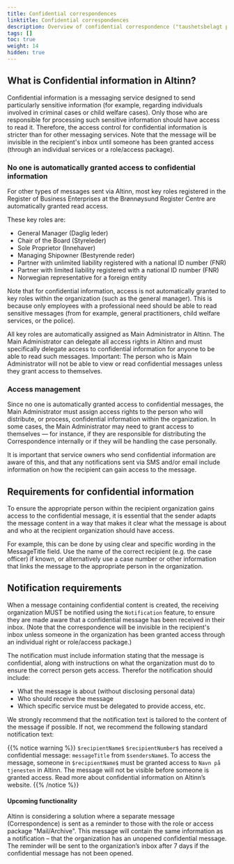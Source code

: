 ```yaml
---
title: Confidential correspondences
linktitle: Confidential correspondences
description: Overview of confidential correspondence ("taushetsbelagt post") in Altinn 3.
tags: []
toc: true
weight: 14
hidden: true
---
```


## What is Confidential information in Altinn?

Confidential information is a messaging service designed to send particularly sensitive information (for example, regarding individuals involved in criminal cases or child welfare cases). Only those who are responsible for processing such sensitive information should have access to read it. Therefore, the access control for confidential information is stricter than for other messaging services. Note that the message will be invisible in the recipient's inbox until someone has been granted access (through an individual services or a role/access package).


### No one is automatically granted access to confidential information

For other types of messages sent via Altinn, most key roles registered in the Register of Business Enterprises at the Brønnøysund Register Centre are automatically granted read access.

These key roles are:
- General Manager (Daglig leder)
- Chair of the Board (Styreleder)
- Sole Proprietor (Innehaver)
- Managing Shipowner (Bestyrende reder)
- Partner with unlimited liability registered with a national ID number (FNR)
- Partner with limited liability registered with a national ID number (FNR)
- Norwegian representative for a foreign entity


Note that for confidential information, access is not automatically granted to key roles within the organization (such as the general manager). This is because only employees with a professional need should be able to read sensitive messages (from for example, general practitioners, child welfare services, or the police).

All key roles are automatically assigned as Main Administrator in Altinn. The Main Administrator can delegate all access rights in Altinn and must specifically delegate access to confidential information for anyone to be able to read such messages.
Important: The person who is Main Administrator will not be able to view or read confidential messages unless they grant access to themselves.


### Access management

Since no one is automatically granted access to confidential messages, the Main Administrator must assign access rights to the person who will distribute, or process, confidential information within the organization. In some cases, the Main Administrator may need to grant access to themselves — for instance, if they are responsible for distributing the Correspondence internally or if they will be handling the case personally.

It is important that service owners who send confidential information are aware of this, and that any notifications sent via SMS and/or email include information on how the recipient can gain access to the message.


## Requirements for confidential information

To ensure the appropriate person within the recipient organization gains access to the confidential message, it is essential that the sender adapts the message content in a way that makes it clear what the message is about and who at the recipient organization should have access.

For example, this can be done by using clear and specific wording in the MessageTitle field. Use the name of the correct recipient (e.g. the case officer) if known, or alternatively use a case number or other information that links the message to the appropriate person in the organization.


## Notification requirements 

When a message containing confidential content is created, the receiving organization MUST be notified using the `Notification` feature, to ensure they are made aware that a confidential message has been received in their inbox.
(Note that the correspondence will be invisible in the recipient's inbox unless someone in the organization has been granted access through an individual right or role/access package.)

The notification must include information stating that the message is confidential, along with instructions on what the organization must do to ensure the correct person gets access. Therefor the notification should include:
- What the message is about (without disclosing personal data)
- Who should receive the message
- Which specific service must be delegated to provide access, etc.

We strongly recommend that the notification text is tailored to the content of the message if possible.
If not, we recommend the following standard notification text:

{{% notice warning  %}}
`$recipientName$` `$recipientNumber$`  has received a confidential message: `messageTitle` from `$sendersName$`. To access the message, someone in `$recipientName$` must be granted access to `Navn på tjenesten` in Altinn. The message will not be visible before someone is granted access. Read more about confidential information on Altinn’s website.
{{% /notice %}}

#### Upcoming functionality
Altinn is considering a solution where a separate message (Correspondence) is sent as a reminder to those with the role or access package "Mail/Archive". This message will contain the same information as a notification – that the organization has an unopened confidential message. The reminder will be sent to the organization’s inbox after 7 days if the confidential message has not been opened.
